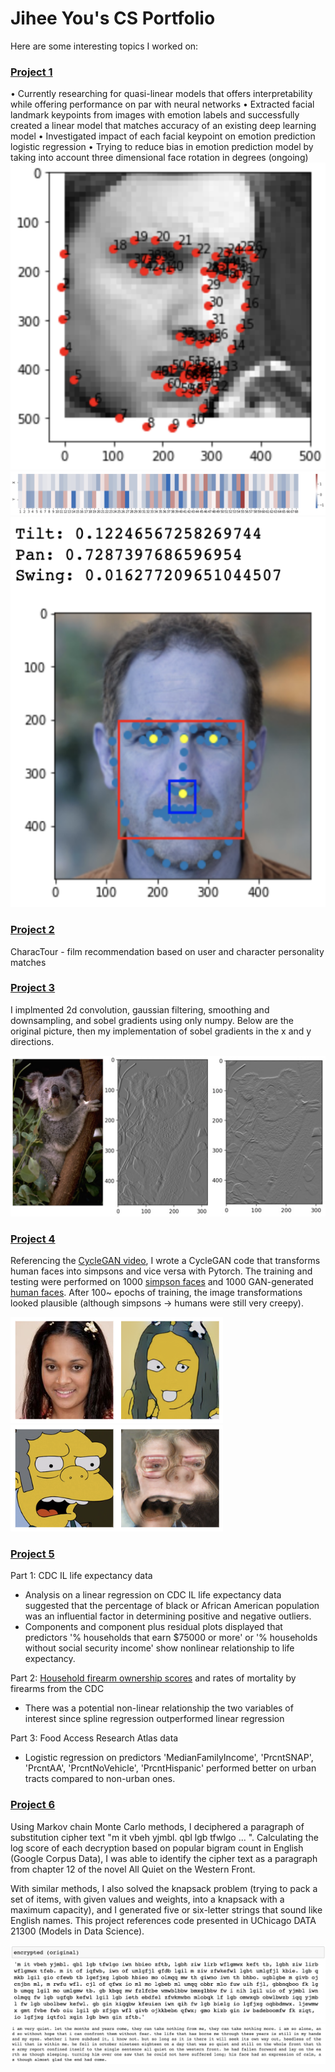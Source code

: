 # Jihee You's CS Portfolio
Here are some interesting topics I worked on:

### [Project 1](https://github.com/jiheeyy/jiheeyy.github.io/tree/main/project/1)
• Currently researching for quasi-linear models that offers interpretability while offering performance on par with neural networks
• Extracted facial landmark keypoints from images with emotion labels and successfully created a linear model that
matches accuracy of an existing deep learning model
• Investigated impact of each facial keypoint on emotion prediction logistic regression
• Trying to reduce bias in emotion prediction model by taking into account three dimensional face rotation in degrees (ongoing)
![](/image/number.png)
![](/image/heatmap.png)
![](/image/angle.png)

### [Project 2](https://github.com/jiheeyy/CharacTour-Non-Confidential)
CharacTour - film recommendation based on user and character personality matches

### [Project 3](https://github.com/jiheeyy/jiheeyy.github.io/tree/main/project/3)
I implmented 2d convolution, gaussian filtering, smoothing and downsampling, and sobel gradients using only numpy. Below are the original picture, then my implementation of sobel gradients in the x and y directions.

![](/image/koala.png)

### [Project 4](https://github.com/jiheeyy/jiheeyy.github.io/tree/main/project/4)
Referencing the [CycleGAN video](https://youtu.be/4LktBHGCNfw), I wrote a CycleGAN code that transforms human faces into simpsons and vice versa with Pytorch. The training and testing were performed on 1000 [simpson faces](https://www.kaggle.com/datasets/kostastokis/simpsons-faces) and 1000 GAN-generated [human faces](https://github.com/jcpeterson/omi/tree/main/images). After 100~ epochs of training, the image transformations looked plausible (although simpsons -> humans were still very creepy).

![](/image/Screen%20Shot%202023-03-24%20at%2010.56.52%20AM.png)
![](/image/Screen%20Shot%202023-03-24%20at%2010.57.24%20AM.png)

### [Project 5](https://github.com/jiheeyy/jiheeyy.github.io/tree/main/project/5)
Part 1: CDC IL life expectancy data
- Analysis on a linear regression on CDC IL life expectancy data suggested that the percentage of black or African American population was an influential factor in determining positive and negative outliers.
- Components and component plus residual plots displayed that predictors '% households that earn $75000 or more' or '% households without social security income' show nonlinear relationship to life expectancy.

Part 2: [Household firearm ownership scores](https://www.rand.org/pubs/tools/TL354.html) and rates of mortality by firearms from the CDC
- There was a potential non-linear relationship the two variables of interest since spline regression outperformed linear regression

Part 3: Food Access Research Atlas data
- Logistic regression on predictors 'MedianFamilyIncome', 'PrcntSNAP', 'PrcntAA', 'PrcntNoVehicle', 'PrcntHispanic' performed better on urban tracts compared to non-urban ones.

### [Project 6](https://github.com/jiheeyy/jiheeyy.github.io/tree/main/project/6)
Using Markov chain Monte Carlo methods, I deciphered a paragraph of substitution cipher text  "m it vbeh yjmbl. qbl lgb tfwlgo  ... ". Calculating the log score of each decryption based on popular bigram count in English (Google Corpus Data), I was able to identify the cipher text as a paragraph from chapter 12 of the novel All Quiet on the Western Front.

With similar methods, I also solved the knapsack problem (trying to pack a set of items, with given values and weights, into a knapsack with a maximum capacity), and I generated five or six-letter strings that sound like English names. This project references code presented in UChicago DATA 21300 (Models in Data Science).

![](/image/mc%2Bo.png)
![](/image/mc.png)
